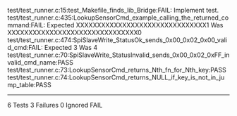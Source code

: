test/test_runner.c:15:test_Makefile_finds_lib_Bridge:FAIL: Implement test.
test/test_runner.c:435:LookupSensorCmd_example_calling_the_returned_command:FAIL: Expected XXXXXXXXXXXXXXXXXXXXXXXXXXXXXXX1 Was XXXXXXXXXXXXXXXXXXXXXXXXXXXXXXX0
test/test_runner.c:474:SpiSlaveWrite_StatusOk_sends_0x00_0x02_0x00_valid_cmd:FAIL: Expected 3 Was 4
test/test_runner.c:70:SpiSlaveWrite_StatusInvalid_sends_0x00_0x02_0xFF_invalid_cmd_name:PASS
test/test_runner.c:73:LookupSensorCmd_returns_Nth_fn_for_Nth_key:PASS
test/test_runner.c:74:LookupSensorCmd_returns_NULL_if_key_is_not_in_jump_table:PASS

-----------------------
6 Tests 3 Failures 0 Ignored 
FAIL
